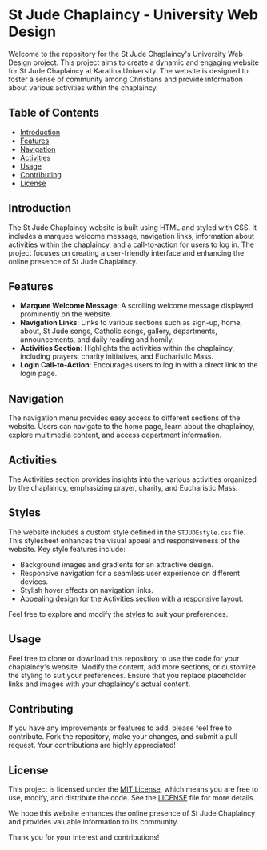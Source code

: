 # St Jude Chaplaincy - University Web Design

Welcome to the repository for the St Jude Chaplaincy's University Web Design project. This project aims to create a dynamic and engaging website for St Jude Chaplaincy at Karatina University. The website is designed to foster a sense of community among Christians and provide information about various activities within the chaplaincy.

## Table of Contents

- [Introduction](#introduction)
- [Features](#features)
- [Navigation](#navigation)
- [Activities](#activities)
- [Usage](#usage)
- [Contributing](#contributing)
- [License](#license)

## Introduction

The St Jude Chaplaincy website is built using HTML and styled with CSS. It includes a marquee welcome message, navigation links, information about activities within the chaplaincy, and a call-to-action for users to log in. The project focuses on creating a user-friendly interface and enhancing the online presence of St Jude Chaplaincy.

## Features

- **Marquee Welcome Message**: A scrolling welcome message displayed prominently on the website.
- **Navigation Links**: Links to various sections such as sign-up, home, about, St Jude songs, Catholic songs, gallery, departments, announcements, and daily reading and homily.
- **Activities Section**: Highlights the activities within the chaplaincy, including prayers, charity initiatives, and Eucharistic Mass.
- **Login Call-to-Action**: Encourages users to log in with a direct link to the login page.

## Navigation

The navigation menu provides easy access to different sections of the website. Users can navigate to the home page, learn about the chaplaincy, explore multimedia content, and access department information.

## Activities

The Activities section provides insights into the various activities organized by the chaplaincy, emphasizing prayer, charity, and Eucharistic Mass.

## Styles

The website includes a custom style defined in the `STJUDEstyle.css` file. This stylesheet enhances the visual appeal and responsiveness of the website. Key style features include:

- Background images and gradients for an attractive design.
- Responsive navigation for a seamless user experience on different devices.
- Stylish hover effects on navigation links.
- Appealing design for the Activities section with a responsive layout.

Feel free to explore and modify the styles to suit your preferences.

## Usage

Feel free to clone or download this repository to use the code for your chaplaincy's website. Modify the content, add more sections, or customize the styling to suit your preferences. Ensure that you replace placeholder links and images with your chaplaincy's actual content.

## Contributing

If you have any improvements or features to add, please feel free to contribute. Fork the repository, make your changes, and submit a pull request. Your contributions are highly appreciated!

## License

This project is licensed under the [MIT License](LICENSE), which means you are free to use, modify, and distribute the code. See the [LICENSE](LICENSE) file for more details.

We hope this website enhances the online presence of St Jude Chaplaincy and provides valuable information to its community.

Thank you for your interest and contributions!
